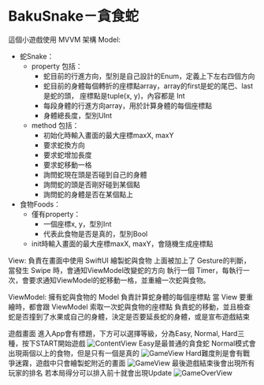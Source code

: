 #  BakuSnake－貪食蛇

這個小遊戲使用 MVVM 架構
Model:
- 蛇Snake：
  - property 包括：
    - 蛇目前的行進方向，型別是自己設計的Enum，定義上下左右四個方向
    - 蛇目前的身體每個轉折的座標點array，array的first是蛇的尾巴、last是蛇的頭，
    座標點是tuple(x, y)，內容都是 Int
    - 每段身體的行進方向array，用於計算身體的每個座標點
    - 身體總長度，型別UInt
  - method 包括：
    - 初始化時輸入畫面的最大座標maxX, maxY
    - 要求蛇換方向
    - 要求蛇增加長度
    - 要求蛇移動一格
    - 詢問蛇現在頭是否碰到自己的身體
    - 詢問蛇的頭是否剛好碰到某個點
    - 詢問蛇的身體是否在某個點上
- 食物Foods：
  - 僅有property：
    - 一個座標x, y，型別Int
    - 代表此食物是否是真的，型別Bool  
  - init時輸入畫面的最大座標maxX, maxY，會隨機生成座標點

View:
負責在畫面中使用 SwiftUI 繪製蛇與食物
上面被加上了 Gesture的判斷，當發生 Swipe 時，會通知ViewModel改變蛇的方向
執行一個 Timer，每執行一次，會要求通知ViewModel的蛇移動一格，並重繪一次蛇與食物。

ViewModel:
擁有蛇與食物的 Model
負責計算蛇身體的每個座標點
當 View 要重繪時，都會跟 ViewModel 索取一次蛇與食物的座標點
負責蛇的移動，並且檢查蛇是否撞到了水果或自己的身體，決定是否要延長蛇的身體，或是宣布遊戲結束


遊戲畫面
進入App會有標題，下方可以選擇等級，分為Easy, Normal, Hard三種，按下START開始遊戲
![ContentView](./ScreenShot/ContentView.png)
Easy是最普通的貪食蛇
Normal模式會出現兩個以上的食物，但是只有一個是真的
![GameView](./ScreenShot/GameViewL2.png)
Hard難度則是會有戰爭迷霧，遊戲中只會繪製蛇附近的畫面
![GameView](./ScreenShot/GameViewL3.png)
最後遊戲結束後會出現所有玩家的排名
若本局得分可以排入前十就會出現Update
![GameOverView](./ScreenShot/GameOverView.png)

